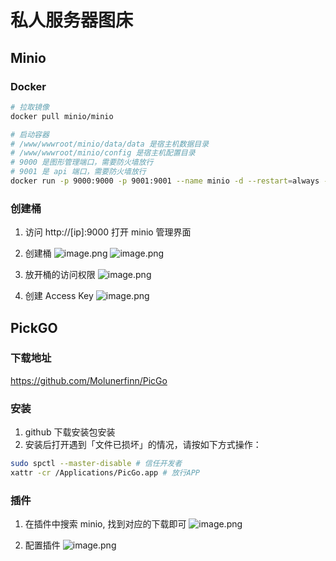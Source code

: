 # 私人服务器图床
## Minio
### Docker
```zsh
# 拉取镜像
docker pull minio/minio

# 启动容器
# /www/wwwroot/minio/data/data 是宿主机数据目录
# /www/wwwroot/minio/config 是宿主机配置目录
# 9000 是图形管理端口，需要防火墙放行
# 9001 是 api 端口，需要防火墙放行
docker run -p 9000:9000 -p 9001:9001 --name minio -d --restart=always -e "MINIO_ACCESS_KEY=minio账号" -e "MINIO_SECRET_KEY=minio密码" -v /www/wwwroot/minio/data/data:/data -v /www/wwwroot/minio/config:/root/.minio minio/minio server --console-address ":9000" --address ":9001" /data
```

### 创建桶
1. 访问 http://[ip]:9000 打开 minio 管理界面
2. 创建桶
	![image.png](http://43.142.166.50:9001/image-hosting/20241210172319128.png)
	![image.png](http://43.142.166.50:9001/image-hosting/20241210172554455.png)

3. 放开桶的访问权限
	![image.png](http://43.142.166.50:9001/image-hosting/20241210172640730.png)

4. 创建 Access Key
	![image.png](http://43.142.166.50:9001/image-hosting/20241210172715560.png)

## PickGO 
### 下载地址
https://github.com/Molunerfinn/PicGo

### 安装
1. github 下载安装包安装
2. 安装后打开遇到「文件已损坏」的情况，请按如下方式操作：
```zsh
sudo spctl --master-disable # 信任开发者
xattr -cr /Applications/PicGo.app # 放行APP
```

### 插件
1. 在插件中搜索 minio, 找到对应的下载即可
	![image.png](http://43.142.166.50:9001/image-hosting/20241210172828374.png)

2. 配置插件
	![image.png](http://43.142.166.50:9001/image-hosting/20241210172923419.png)

